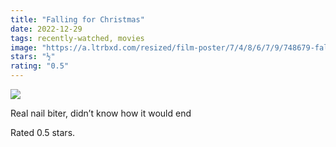 ```yaml
---
title: "Falling for Christmas"
date: 2022-12-29
tags: recently-watched, movies
image: "https://a.ltrbxd.com/resized/film-poster/7/4/8/6/7/9/748679-falling-for-christmas-0-600-0-900-crop.jpg?v=64926a8e41"
stars: "½"
rating: "0.5"
---
```


<div class="letterboxd-movie-data-content">
   <p><img src="https://a.ltrbxd.com/resized/film-poster/7/4/8/6/7/9/748679-falling-for-christmas-0-600-0-900-crop.jpg?v=64926a8e41"/></p> <p>Real nail biter, didn’t know how it would end</p> 
  <p>Rated 0.5 stars.<p>
  <div class="float-clear"></div>
</div>
